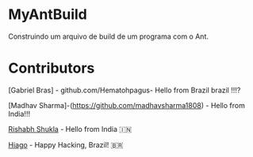 # MyAntBuild
Construindo um arquivo de build de um programa com o Ant.

# Contributors

[Gabriel Bras] - github.com/Hematohpagus- Hello from Brazil brazil !!!?

[Madhav Sharma]-(https://github.com/madhavsharma1808) - Hello from India!!!

[Rishabh Shukla](https://github.com/bazinga25) - Hello from India 🇮🇳

[Hiago](https://github.com/hiagop) - Happy Hacking, Brazil! :brazil: 


